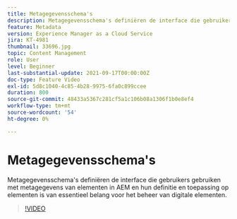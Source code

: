 ```yaml
---
title: Metagegevensschema's
description: Metagegevensschema's definiëren de interface die gebruikers gebruiken met metagegevens van elementen in AEM en hun definitie en toepassing op elementen is van essentieel belang voor het beheer van digitale elementen.
feature: Metadata
version: Experience Manager as a Cloud Service
jira: KT-4981
thumbnail: 33696.jpg
topic: Content Management
role: User
level: Beginner
last-substantial-update: 2021-09-17T00:00:00Z
doc-type: Feature Video
exl-id: 5d8c1040-4c85-4b28-9975-6fa0c899ccee
duration: 800
source-git-commit: 48433a5367c281cf5a1c106b08a1306f1b0e8ef4
workflow-type: tm+mt
source-wordcount: '54'
ht-degree: 0%

---
```


# Metagegevensschema&#39;s

Metagegevensschema&#39;s definiëren de interface die gebruikers gebruiken met metagegevens van elementen in AEM en hun definitie en toepassing op elementen is van essentieel belang voor het beheer van digitale elementen.

>[!VIDEO](https://video.tv.adobe.com/v/33696?quality=12&learn=on)
